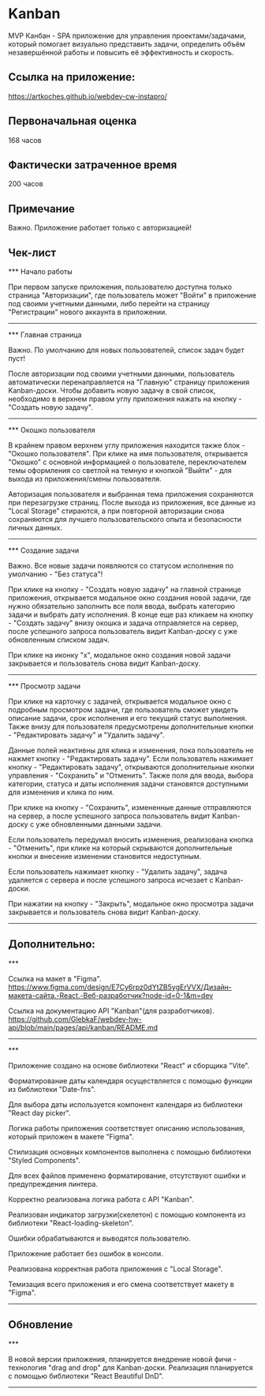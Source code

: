 # Kanban

MVP Канбан - SPA приложение для управления проектами/задачами, который помогает визуально представить задачи, определить объём незавершённой работы и повысить её эффективность и скорость.

## Ссылка на приложение:

https://artkoches.github.io/webdev-cw-instapro/

## Первоначальная оценка

168 часов

## Фактически затраченное время

200 часов

## Примечание

Важно. Приложение работает только с авторизацией!

## Чек-лист

\*\*\* Начало работы

При первом запуске приложения, пользователю доступна только страница "Авторизации",
где пользователь может "Войти" в приложение под своими учетными данными,
либо перейти на страницу "Регистрации" нового аккаунта в приложении.

---

\*\*\* Главная страница

Важно. По умолчанию для новых пользователей, список задач будет пуст!

После авторизации под своими учетными данными,
пользователь автоматически перенаправляется на "Главную" страницу приложения Kanban-доски.
Чтобы добавить новую задачу в свой список, необходимо в верхнем правом углу приложения
нажать на кнопку - "Создать новую задачу".

---

\*\*\* Окошко пользователя

В крайнем правом верхнем углу приложения находится также блок - "Окошко пользователя".
При клике на имя пользователя, открывается "Окошко" с основной информацией о пользователе,
переключателем темы оформления со светлой на темную и кнопкой "Выйти" - для выхода из приложения/смены пользователя.

Авторизация пользователя и выбранная тема приложения сохраняются при перезагрузке страниц.
После выхода из приложения, все данные из "Local Storage" стираются, а при повторной авторизации снова сохраняются
для лучшего пользовательского опыта и безопасности личных данных.

---

\*\*\* Создание задачи

Важно. Все новые задачи появляются со статусом исполнения по умолчанию - "Без статуса"!

При клике на кнопку - "Создать новую задачу" на главной странице приложения,
открывается модальное окно создания новой задачи, где нужно обязательно заполнить все поля ввода,
выбрать категорию задачи и выбрать дату исполнения.
В конце еще раз кликаем на кнопку - "Создать задачу" внизу окошка и задача отправляется на сервер,
после успешного запроса пользователь видит Kanban-доску с уже обновленным списком задач.

При клике на иконку "x", модальное окно создания новой задачи закрывается и пользователь снова видит Kanban-доску.

---

\*\*\* Просмотр задачи

При клике на карточку с задачей, открывается модальное окно с подробным просмотром задачи,
где пользователь сможет увидеть описание задачи, срок исполнения и его текущий статус выполнения.
Также внизу для пользователя предусмотрены дополнительные кнопки - "Редактировать задачу" и "Удалить задачу".

Данные полей неактивны для клика и изменения, пока пользователь не нажмет кнопку - "Редактировать задачу".
Если пользователь нажимает кнопку - "Редактировать задачу",
открываются дополнительные кнопки управления - "Сохранить" и "Отменить".
Также поля для ввода, выбора категории, статуса и даты исполнения задачи становятся
доступными для изменения и клика по ним.

При клике на кнопку - "Сохранить", измененные данные отправляются на сервер,
а после успешного запроса пользователь видит Kanban-доску с уже обновленными данными задачи.

Если пользователь передумал вносить изменения, реализована кнопка - "Отменить",
при клике на который скрываются дополнительные кнопки и внесение изменении становится недоступным.

Если пользователь нажимает кнопку - "Удалить задачу",
задача удаляется с сервера и после успешного запроса исчезает с Kanban-доски.

При нажатии на кнопку - "Закрыть",
модальное окно просмотра задачи закрывается и пользователь снова видит Kanban-доску.

---

## Дополнительно:

\*\*\*

Ссылка на макет в "Figma".
https://www.figma.com/design/E7Cy6rpz0dYtZB5ygErVVX/Дизайн-макета-сайта.-React.-Веб-разработчик?node-id=0-1&m=dev

Ссылка на документацию API "Kanban"(для разработчиков).
https://github.com/GlebkaF/webdev-hw-api/blob/main/pages/api/kanban/README.md

---

\*\*\*

Приложение создано на основе библиотеки "React" и сборщика "Vite".

Форматирование даты календаря осуществляется с помощью функции из библиотеки "Date-fns".

Для выбора даты используется компонент календаря из библиотеки "React day picker".

Логика работы приложения соответствует описанию использования, который приложен в макете "Figma".

Стилизация основных компонентов выполнена с помощью библиотеки "Styled Components".

Для всех файлов применено форматирование, отсутствуют ошибки и предупреждения линтера.

Корректно реализована логика работа с API "Kanban".

Реализован индикатор загрузки(скелетон) с помощью компонента из библиотеки "React-loading-skeleton".

Ошибки обрабатываются и выводятся пользователю.

Приложение работает без ошибок в консоли.

Реализована корректная работа приложения с "Local Storage".

Темизация всего приложения и его смена соответствует макету в "Figma".

---

## Обновление

\*\*\*

В новой версии приложения, планируется внедрение новой фичи - технология "drag and drop" для Kanban-доски.
Реализация планируется с помощью библиотеки "React Beautiful DnD".

---
